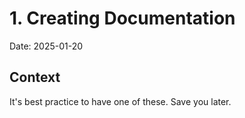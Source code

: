 # 1. Creating Documentation

Date: 2025-01-20

## Context

It's best practice to have one of these. Save you later.

